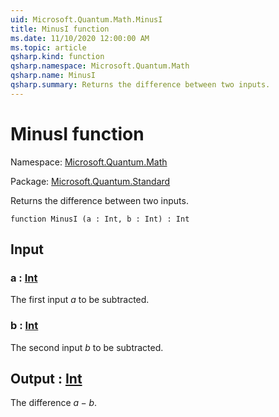 ```yaml
---
uid: Microsoft.Quantum.Math.MinusI
title: MinusI function
ms.date: 11/10/2020 12:00:00 AM
ms.topic: article
qsharp.kind: function
qsharp.namespace: Microsoft.Quantum.Math
qsharp.name: MinusI
qsharp.summary: Returns the difference between two inputs.
---
```


# MinusI function

Namespace: [Microsoft.Quantum.Math](xref:Microsoft.Quantum.Math)

Package: [Microsoft.Quantum.Standard](https://nuget.org/packages/Microsoft.Quantum.Standard)


Returns the difference between two inputs.

```qsharp
function MinusI (a : Int, b : Int) : Int
```


## Input

### a : [Int](xref:microsoft.quantum.lang-ref.int)

The first input $a$ to be subtracted.


### b : [Int](xref:microsoft.quantum.lang-ref.int)

The second input $b$ to be subtracted.



## Output : [Int](xref:microsoft.quantum.lang-ref.int)

The difference $a - b$.